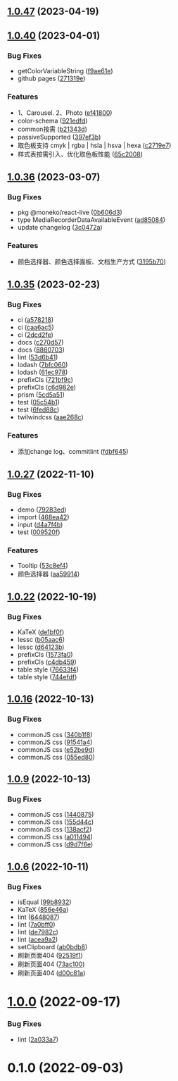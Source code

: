 ## [1.0.47](https://github.com/monako97/neko-ui/compare/1.0.40...1.0.47) (2023-04-19)



## [1.0.40](https://github.com/monako97/neko-ui/compare/1.0.36...1.0.40) (2023-04-01)


### Bug Fixes

* getColorVariableString ([f9ae61e](https://github.com/monako97/neko-ui/commit/f9ae61e6d2324c586cec81723ecc0bf85cbdec8d))
* github pages ([271319e](https://github.com/monako97/neko-ui/commit/271319ec3e14bc755751e717300746dbf79fcf47))


### Features

* 1、Carousel. 2、Photo ([ef41800](https://github.com/monako97/neko-ui/commit/ef418003258ee09da52ab71096b54cefa72ce2c5))
* color-schema ([921edfd](https://github.com/monako97/neko-ui/commit/921edfd1bcf5a94b5110ac55efe004c1e09be0fa))
* common按需 ([b21343d](https://github.com/monako97/neko-ui/commit/b21343de3ab6df865f000f4412f246b718bcea2e))
* passiveSupported ([397ef3b](https://github.com/monako97/neko-ui/commit/397ef3bc1951a65472216b0fd5e46f4e5d833a07))
* 取色板支持 cmyk | rgba | hsla | hsva | hexa ([c2719e7](https://github.com/monako97/neko-ui/commit/c2719e7af1822cee8ec0a2a3be99960371bc4a04))
* 样式表按需引入、优化取色板性能 ([65c2008](https://github.com/monako97/neko-ui/commit/65c200831569e93f804c76a6b3d7e0007b616508))



## [1.0.36](https://github.com/monako97/neko-ui/compare/1.0.35...1.0.36) (2023-03-07)


### Bug Fixes

* pkg @moneko/react-live ([0b606d3](https://github.com/monako97/neko-ui/commit/0b606d34e86078d7e08c456d8d69fb2c986b04d6))
* type MediaRecorderDataAvailableEvent ([ad85084](https://github.com/monako97/neko-ui/commit/ad850846bcf3898708247f7fcb5bbc8d83041a0f))
* update changelog ([3c0472a](https://github.com/monako97/neko-ui/commit/3c0472affe3cde0e6ee4c819224b8d6723748e33))


### Features

* 颜色选择器、颜色选择面板、文档生产方式 ([3195b70](https://github.com/monako97/neko-ui/commit/3195b709be77f103c5f40dffe6f5f61bd745e13d))



## [1.0.35](https://github.com/monako97/neko-ui/compare/1.0.27...1.0.35) (2023-02-23)


### Bug Fixes

* ci ([a578218](https://github.com/monako97/neko-ui/commit/a5782182ee80290433dd3a196bcbeb822497c7e1))
* ci ([caa6ac5](https://github.com/monako97/neko-ui/commit/caa6ac5b77f128c4474f8a6723b5db5f1230c918))
* ci ([2dcd2fe](https://github.com/monako97/neko-ui/commit/2dcd2fe85e9ab6e4417e440bcf5c221df5c42c2e))
* docs ([c270d57](https://github.com/monako97/neko-ui/commit/c270d5796effad7239d323de2daf5a06eec1cb49))
* docs ([8860703](https://github.com/monako97/neko-ui/commit/8860703fe82fbb107c7a73fdca4f13e12eb75f46))
* lint ([53d6b41](https://github.com/monako97/neko-ui/commit/53d6b41c10e360fc44038201255dc9979f91986b))
* lodash ([7bfc060](https://github.com/monako97/neko-ui/commit/7bfc0600719bf567da501cc73b24cef1fc10beee))
* lodash ([61ec978](https://github.com/monako97/neko-ui/commit/61ec9780317cdca299a238c721886451347b2af3))
* prefixCls ([721bf9c](https://github.com/monako97/neko-ui/commit/721bf9c9d4e8afd86be057debef1629363a1a4f8))
* prefixCls ([c6d982e](https://github.com/monako97/neko-ui/commit/c6d982ef66bbe8d0be43cc6eec29333ac0c3b992))
* prism ([5cd5a51](https://github.com/monako97/neko-ui/commit/5cd5a51482c7a2818328bad0e3ab943ae5ab2fb3))
* test ([05c54b1](https://github.com/monako97/neko-ui/commit/05c54b1efd5ebaeec8ccd45e40dfaa4a844d16e0))
* test ([6fed88c](https://github.com/monako97/neko-ui/commit/6fed88cf840a363bc7397d0391a60814026f786b))
* twilwindcss ([aae268c](https://github.com/monako97/neko-ui/commit/aae268c6383b90938d3b486d8a700554021fc85c))


### Features

* 添加change log、commitlint ([fdbf645](https://github.com/monako97/neko-ui/commit/fdbf6454d99a020b0ba12c619fea9249c3dd058d))



## [1.0.27](https://github.com/monako97/neko-ui/compare/1.0.22...1.0.27) (2022-11-10)


### Bug Fixes

* demo ([79283ed](https://github.com/monako97/neko-ui/commit/79283ed4e60d6934102b3a00095f33905852b9c1))
* import ([468ea42](https://github.com/monako97/neko-ui/commit/468ea429c946802f57bd33e4acb9e02b7b128cad))
* input ([d4a7f4b](https://github.com/monako97/neko-ui/commit/d4a7f4bf57f54ddd13309595ead33ecd53ce30c6))
* test ([009520f](https://github.com/monako97/neko-ui/commit/009520fc13f66eaba58343335e3214b90c7d4321))


### Features

* Tooltip ([53c8ef4](https://github.com/monako97/neko-ui/commit/53c8ef4f62da8f3828acf137ca240d3028037a56))
* 颜色选择器 ([aa59914](https://github.com/monako97/neko-ui/commit/aa59914f406b06ba282b24fafd251f77e2ecae19))



## [1.0.22](https://github.com/monako97/neko-ui/compare/1.0.16...1.0.22) (2022-10-19)


### Bug Fixes

* KaTeX ([de1bf0f](https://github.com/monako97/neko-ui/commit/de1bf0fb593d0fc42d05a57aca13be73b15a4f05))
* lessc ([b05aac6](https://github.com/monako97/neko-ui/commit/b05aac645d9604bd7cb4b099c22c8173353a6729))
* lessc ([d64123b](https://github.com/monako97/neko-ui/commit/d64123beca32df09f0389b810fe2863f702cff29))
* prefixCls ([1573fa0](https://github.com/monako97/neko-ui/commit/1573fa0d543f45bfd1fc1dc9d69424e367ce9ec6))
* prefixCls ([c4db459](https://github.com/monako97/neko-ui/commit/c4db4591249351176c2830f9dba50e379460b0e6))
* table style ([76633f4](https://github.com/monako97/neko-ui/commit/76633f43253a2f501d98d25df144e6ba23064a29))
* table style ([744efdf](https://github.com/monako97/neko-ui/commit/744efdf3004a46733b941d205332e1b333344175))



## [1.0.16](https://github.com/monako97/neko-ui/compare/1.0.9...1.0.16) (2022-10-13)


### Bug Fixes

* commonJS css ([340b1f8](https://github.com/monako97/neko-ui/commit/340b1f8ba72d64816351967a97edad2f7646f03a))
* commonJS css ([91541a4](https://github.com/monako97/neko-ui/commit/91541a452b43221b5ff18d63ee8f7c3e2acc36fa))
* commonJS css ([e52be9d](https://github.com/monako97/neko-ui/commit/e52be9da9471b4c08bce74832d0177135186f9ba))
* commonJS css ([055ed80](https://github.com/monako97/neko-ui/commit/055ed80c105b652b7f435f079c628934d94e6748))



## [1.0.9](https://github.com/monako97/neko-ui/compare/1.0.6...1.0.9) (2022-10-13)


### Bug Fixes

* commonJS css ([1440875](https://github.com/monako97/neko-ui/commit/14408751650bf7d0250a4b8fa0999bed07132e15))
* commonJS css ([155d44c](https://github.com/monako97/neko-ui/commit/155d44c81f0b5d652dd7f3e0503af3566d68a8d1))
* commonJS css ([138acf2](https://github.com/monako97/neko-ui/commit/138acf2f5d98ecf6304a803bd156dc28e7d7ff79))
* commonJS css ([a011494](https://github.com/monako97/neko-ui/commit/a0114947424b4d0ced994d69e1b9766be4085aed))
* commonJS css ([d9d7f6e](https://github.com/monako97/neko-ui/commit/d9d7f6e5a7be4e8195f00640340646abaf41de17))



## [1.0.6](https://github.com/monako97/neko-ui/compare/1.0.0...1.0.6) (2022-10-11)


### Bug Fixes

* isEqual ([99b8932](https://github.com/monako97/neko-ui/commit/99b893204a2496d370cd36e7ad3db79c8aba68a9))
* KaTeX ([856e46a](https://github.com/monako97/neko-ui/commit/856e46a1c03398cda1ccd8a67a6570dc697291c3))
* lint ([6448087](https://github.com/monako97/neko-ui/commit/6448087a3d20cae29178af191f385659c2cbc1e6))
* lint ([7a0bff0](https://github.com/monako97/neko-ui/commit/7a0bff072e82fd0630bd3e4c79c91cd134ab428a))
* lint ([de7982c](https://github.com/monako97/neko-ui/commit/de7982c3269b9a3811a30dee4f66fa3f0e6d8ddc))
* lint ([acea9a2](https://github.com/monako97/neko-ui/commit/acea9a2e6d80d3456d4e6c2cc01bd05c09e9456c))
* setClipboard ([ab0bdb8](https://github.com/monako97/neko-ui/commit/ab0bdb8c2ef9b35c836846319b75cc3f3cf10646))
* 刷新页面404 ([92519f1](https://github.com/monako97/neko-ui/commit/92519f1ff86fc31a73c2f066658fa6299897b99a))
* 刷新页面404 ([73ac100](https://github.com/monako97/neko-ui/commit/73ac1001a2a78e7cba38754a849a6439210ed4ad))
* 刷新页面404 ([d00c81a](https://github.com/monako97/neko-ui/commit/d00c81a4647f4fffa799b3e3d96af036086b603d))



# [1.0.0](https://github.com/monako97/neko-ui/compare/0.1.0...1.0.0) (2022-09-17)


### Bug Fixes

* lint ([2a033a7](https://github.com/monako97/neko-ui/commit/2a033a7c3dd926ddeb8d1ecb76887a2cfc8c1993))



# 0.1.0 (2022-09-03)



